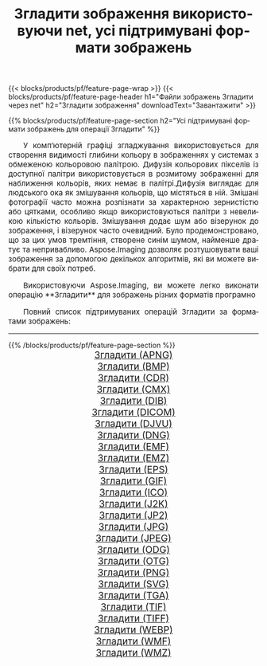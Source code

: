 ﻿---
title: Згладити зображення використовуючи net, усі підтримувані формати зображень 
weight: 3920
url: /uk/net/dither/ 
lang: uk
langdirlevel: 2
locales: zh-hans,ja,it,ru,de,es,fr,nl,id,lt,pl,pt,vi,tr,ko,zh-hant,ar,hi,th,sv,cs,uk,he
description: Використовуючи Aspose.Imaging, ви можете легко Згладити зображення використовуючи  net
---

{{< blocks/products/pf/feature-page-wrap >}}
{{< blocks/products/pf/feature-page-header h1="Файли зображень Згладити через net" h2="Згладити зображення" downloadText="Завантажити" >}}


{{% blocks/products/pf/feature-page-section  h2="Усі підтримувані формати зображень для операції Згладити" %}}
<p align="justify" style="text-indent:2em;font-size:15px;">
У комп’ютерній графіці згладжування використовується для створення видимості глибини кольору в зображеннях у системах з обмеженою кольоровою палітрою. Дифузія кольорових пікселів із доступної палітри використовується в розмитому зображенні для наближення кольорів, яких немає в палітрі.Дифузія виглядає для людського ока як змішування кольорів, що містяться в ній. Змішані фотографії часто можна розпізнати за характерною зернистістю або цятками, особливо якщо використовуються палітри з невеликою кількістю кольорів. Змішування додає шум або візерунок до зображення, і візерунок часто очевидний. Було продемонстровано, що за цих умов тремтіння, створене синім шумом, найменше дратує та непривабливо. Aspose.Imaging дозволяє розтушовувати ваші зображення за допомогою декількох алгоритмів, які ви можете вибрати для своїх потреб.
</p>
<p align="justify" style="text-indent:2em;font-size:15px;">
Використовуючи Aspose.Imaging, ви можете легко виконати операцiю **Згладити** для  зображень різних форматів програмно
</p>
<p align="justify" style="text-indent:2em;font-size:15px;">
Повний список підтримуваних операцій Згладити за форматами зображень:
</p>
<hr/>
{{% /blocks/products/pf/feature-page-section %}}
<div class="container-fluid productfamilypage bg-gray">
    <div class="convertypes bg-gray agp-content section">
        <div class="container">
		<div class="row other-converters" style="gap: 10px;font-size: 19px;text-align:center;">
		    <div class='col-md-2 other-converter remove-lp remove-rp'><a href="/imaging/uk/net/dither/apng/" style="padding:15px;">Згладити (APNG)</a></div><div class='col-md-2 other-converter remove-lp remove-rp'><a href="/imaging/uk/net/dither/bmp/" style="padding:15px;">Згладити (BMP)</a></div><div class='col-md-2 other-converter remove-lp remove-rp'><a href="/imaging/uk/net/dither/cdr/" style="padding:15px;">Згладити (CDR)</a></div><div class='col-md-2 other-converter remove-lp remove-rp'><a href="/imaging/uk/net/dither/cmx/" style="padding:15px;">Згладити (CMX)</a></div><div class='col-md-2 other-converter remove-lp remove-rp'><a href="/imaging/uk/net/dither/dib/" style="padding:15px;">Згладити (DIB)</a></div><div class='col-md-2 other-converter remove-lp remove-rp'><a href="/imaging/uk/net/dither/dicom/" style="padding:15px;">Згладити (DICOM)</a></div><div class='col-md-2 other-converter remove-lp remove-rp'><a href="/imaging/uk/net/dither/djvu/" style="padding:15px;">Згладити (DJVU)</a></div><div class='col-md-2 other-converter remove-lp remove-rp'><a href="/imaging/uk/net/dither/dng/" style="padding:15px;">Згладити (DNG)</a></div><div class='col-md-2 other-converter remove-lp remove-rp'><a href="/imaging/uk/net/dither/emf/" style="padding:15px;">Згладити (EMF)</a></div><div class='col-md-2 other-converter remove-lp remove-rp'><a href="/imaging/uk/net/dither/emz/" style="padding:15px;">Згладити (EMZ)</a></div><div class='col-md-2 other-converter remove-lp remove-rp'><a href="/imaging/uk/net/dither/eps/" style="padding:15px;">Згладити (EPS)</a></div><div class='col-md-2 other-converter remove-lp remove-rp'><a href="/imaging/uk/net/dither/gif/" style="padding:15px;">Згладити (GIF)</a></div><div class='col-md-2 other-converter remove-lp remove-rp'><a href="/imaging/uk/net/dither/ico/" style="padding:15px;">Згладити (ICO)</a></div><div class='col-md-2 other-converter remove-lp remove-rp'><a href="/imaging/uk/net/dither/j2k/" style="padding:15px;">Згладити (J2K)</a></div><div class='col-md-2 other-converter remove-lp remove-rp'><a href="/imaging/uk/net/dither/jp2/" style="padding:15px;">Згладити (JP2)</a></div><div class='col-md-2 other-converter remove-lp remove-rp'><a href="/imaging/uk/net/dither/jpg/" style="padding:15px;">Згладити (JPG)</a></div><div class='col-md-2 other-converter remove-lp remove-rp'><a href="/imaging/uk/net/dither/jpeg/" style="padding:15px;">Згладити (JPEG)</a></div><div class='col-md-2 other-converter remove-lp remove-rp'><a href="/imaging/uk/net/dither/odg/" style="padding:15px;">Згладити (ODG)</a></div><div class='col-md-2 other-converter remove-lp remove-rp'><a href="/imaging/uk/net/dither/otg/" style="padding:15px;">Згладити (OTG)</a></div><div class='col-md-2 other-converter remove-lp remove-rp'><a href="/imaging/uk/net/dither/png/" style="padding:15px;">Згладити (PNG)</a></div><div class='col-md-2 other-converter remove-lp remove-rp'><a href="/imaging/uk/net/dither/svg/" style="padding:15px;">Згладити (SVG)</a></div><div class='col-md-2 other-converter remove-lp remove-rp'><a href="/imaging/uk/net/dither/tga/" style="padding:15px;">Згладити (TGA)</a></div><div class='col-md-2 other-converter remove-lp remove-rp'><a href="/imaging/uk/net/dither/tif/" style="padding:15px;">Згладити (TIF)</a></div><div class='col-md-2 other-converter remove-lp remove-rp'><a href="/imaging/uk/net/dither/tiff/" style="padding:15px;">Згладити (TIFF)</a></div><div class='col-md-2 other-converter remove-lp remove-rp'><a href="/imaging/uk/net/dither/webp/" style="padding:15px;">Згладити (WEBP)</a></div><div class='col-md-2 other-converter remove-lp remove-rp'><a href="/imaging/uk/net/dither/wmf/" style="padding:15px;">Згладити (WMF)</a></div><div class='col-md-2 other-converter remove-lp remove-rp'><a href="/imaging/uk/net/dither/wmz/" style="padding:15px;">Згладити (WMZ)</a></div>
                </div>
        </div>
    </div>
</div>
<br/>
